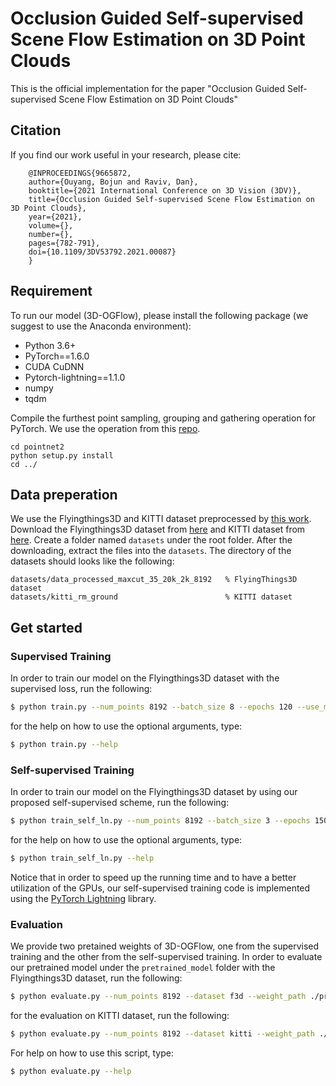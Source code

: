 # Occlusion Guided Self-supervised Scene Flow Estimation on 3D Point Clouds
This is the official implementation for the paper "Occlusion Guided Self-supervised Scene Flow Estimation on 3D Point Clouds"

## Citation
If you find our work useful in your research, please cite:

        @INPROCEEDINGS{9665872,  
        author={Ouyang, Bojun and Raviv, Dan},  
        booktitle={2021 International Conference on 3D Vision (3DV)},   
        title={Occlusion Guided Self-supervised Scene Flow Estimation on 3D Point Clouds},   
        year={2021},  
        volume={},  
        number={},  
        pages={782-791},  
        doi={10.1109/3DV53792.2021.00087}
        }

## Requirement
To run our model (3D-OGFlow), please install the following package (we suggest to use the Anaconda environment):
* Python 3.6+
* PyTorch==1.6.0
* CUDA CuDNN
* Pytorch-lightning==1.1.0
* numpy
* tqdm

Compile the furthest point sampling, grouping and gathering operation for PyTorch. We use the operation from this [repo](https://github.com/sshaoshuai/Pointnet2.PyTorch).
```shell
cd pointnet2
python setup.py install
cd ../
```

## Data preperation
We use the Flyingthings3D and KITTI dataset preprocessed by [this work](https://github.com/xingyul/flownet3d).
Download the Flyingthings3D dataset from [here](https://drive.google.com/file/d/1CMaxdt-Tg1Wct8v8eGNwuT7qRSIyJPY-/view?usp=sharing) and KITTI dataset from [here](https://drive.google.com/open?id=1XBsF35wKY0rmaL7x7grD_evvKCAccbKi).
 Create a folder named `datasets` under the root folder. After the downloading, extract the files into the `datasets`. The directory of the datasets should looks like the following:

```
datasets/data_processed_maxcut_35_20k_2k_8192   % FlyingThings3D dataset
datasets/kitti_rm_ground                        % KITTI dataset
```

## Get started

### Supervised Training
In order to train our model on the Flyingthings3D dataset with the supervised loss, run the following:

```bash
$ python train.py --num_points 8192 --batch_size 8 --epochs 120 --use_multi_gpu True
```
for the help on how to use the optional arguments, type:
```bash
$ python train.py --help
```

### Self-supervised Training
In order to train our model on the Flyingthings3D dataset by using our proposed self-supervised scheme, run the following:

```bash
$ python train_self_ln.py --num_points 8192 --batch_size 3 --epochs 150 --num_gpu 2
```
for the help on how to use the optional arguments, type:
```bash
$ python train_self_ln.py --help
```
Notice that in order to speed up the running time and to have a better utilization of the GPUs, our self-supervised training code is implemented using the [PyTorch Lightning](https://www.pytorchlightning.ai/) library.


### Evaluation
We provide two pretained weights of 3D-OGFlow, one from the supervised training and the other from the self-supervised training. In order to evaluate our pretrained model under the ```pretrained_model``` folder with the Flyingthings3D dataset, run the following:

```bash
$ python evaluate.py --num_points 8192 --dataset f3d --weight_path ./pretrained_model/supervised/PointPWOC_88.6285_114_0.1409.pth
```

for the evaluation on KITTI dataset, run the following:
```bash
$ python evaluate.py --num_points 8192 --dataset kitti --weight_path ./pretrained_model/supervised/PointPWOC_88.6285_114_0.1409.pth
```
For help on how to use this script, type:
```bash
$ python evaluate.py --help
```
